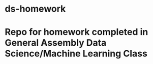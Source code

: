 # ds-homework

# Repo for homework completed in General Assembly Data Science/Machine Learning Class
